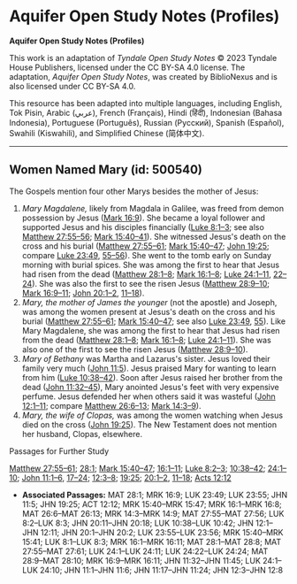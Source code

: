 # Aquifer Open Study Notes (Profiles)

**Aquifer Open Study Notes (Profiles)**

This work is an adaptation of *Tyndale Open Study Notes* © 2023 Tyndale House Publishers, licensed under the CC BY\-SA 4\.0 license. The adaptation, *Aquifer Open Study Notes*, was created by BiblioNexus and is also licensed under CC BY\-SA 4\.0\.

This resource has been adapted into multiple languages, including English, Tok Pisin, Arabic (عربي), French (Français), Hindi (हिंदी), Indonesian (Bahasa Indonesia), Portuguese (Português), Russian (Русский), Spanish (Español), Swahili (Kiswahili), and Simplified Chinese (简体中文).



--------------------------------

## Women Named Mary (id: 500540)

The Gospels mention four other Marys besides the mother of Jesus:

1. *Mary Magdalene,* likely from Magdala in Galilee, was freed from demon possession by Jesus ([Mark 16:9](https://ref.ly/Mark16:9)). She became a loyal follower and supported Jesus and his disciples financially ([Luke 8:1–3](https://ref.ly/Luke8:1-Luke8:3); see also [Matthew 27:55–56](https://ref.ly/Matt27:55-Matt27:56); [Mark 15:40–41](https://ref.ly/Mark15:40-Mark15:41)). She witnessed Jesus's death on the cross and his burial ([Matthew 27:55–61](https://ref.ly/Matt27:55-Matt27:61); [Mark 15:40–47](https://ref.ly/Mark15:40-Mark15:47); [John 19:25](https://ref.ly/John19:25); compare [Luke 23:49](https://ref.ly/Luke23:49), [55–56](https://ref.ly/Luke23:55-Luke23:56)). She went to the tomb early on Sunday morning with burial spices. She was among the first to hear that Jesus had risen from the dead ([Matthew 28:1–8](https://ref.ly/Matt28:1-Matt28:8); [Mark 16:1–8](https://ref.ly/Mark16:1-Mark16:8); [Luke 24:1–11](https://ref.ly/Luke24:1-Luke24:11), [22–24](https://ref.ly/Luke24:22-Luke24:24)). She was also the first to see the risen Jesus ([Matthew 28:9–10](https://ref.ly/Matt28:9-Matt28:10); [Mark 16:9–11](https://ref.ly/Mark16:9-Mark16:11); [John 20:1–2](https://ref.ly/John20:1-John20:2), [11–18](https://ref.ly/John20:11-John20:18)).
2. *Mary, the mother of James the younger* (not the apostle) and Joseph, was among the women present at Jesus's death on the cross and his burial ([Matthew 27:55–61](https://ref.ly/Matt27:55-Matt27:61); [Mark 15:40–47](https://ref.ly/Mark15:40-Mark15:47); see also [Luke 23:49](https://ref.ly/Luke23:49), [55](https://ref.ly/Luke23:55)). Like Mary Magdalene, she was among the first to hear that Jesus had risen from the dead ([Matthew 28:1–8](https://ref.ly/Matt28:1-Matt28:8); [Mark 16:1–8](https://ref.ly/Mark16:1-Mark16:8); [Luke 24:1–11](https://ref.ly/Luke24:1-Luke24:11)). She was also one of the first to see the risen Jesus ([Matthew 28:9–10](https://ref.ly/Matt28:9-Matt28:10)).
3. *Mary of Bethany* was Martha and Lazarus's sister. Jesus loved their family very much ([John 11:5](https://ref.ly/John11:5)). Jesus praised Mary for wanting to learn from him ([Luke 10:38–42](https://ref.ly/Luke10:38-Luke10:42)). Soon after Jesus raised her brother from the dead ([John 11:32–45](https://ref.ly/John11:32-John11:45)), Mary anointed Jesus's feet with very expensive perfume. Jesus defended her when others said it was wasteful ([John 12:1–11](https://ref.ly/John12:1-John12:11); compare [Matthew 26:6–13](https://ref.ly/Matt26:6-Matt26:13); [Mark 14:3–9](https://ref.ly/Mark14:3-Mark14:9)).
4. *Mary, the wife of Clopas,* was among the women watching when Jesus died on the cross ([John 19:25](https://ref.ly/John19:25)). The New Testament does not mention her husband, Clopas, elsewhere.

Passages for Further Study

[Matthew 27:55–61](https://ref.ly/Matt27:55-Matt27:61); [28:1](https://ref.ly/Matt28:1); [Mark 15:40–47](https://ref.ly/Mark15:40-Mark15:47); [16:1–11](https://ref.ly/Mark16:1-Mark16:11); [Luke 8:2–3](https://ref.ly/Luke8:2-Luke8:3); [10:38–42](https://ref.ly/Luke10:38-Luke10:42); [24:1–10](https://ref.ly/Luke24:1-Luke24:10); [John 11:1–6](https://ref.ly/John11:1-John11:6), [17–24](https://ref.ly/John11:17-John11:24); [12:3–8](https://ref.ly/John12:3-John12:8); [19:25](https://ref.ly/John19:25); [20:1–2](https://ref.ly/John20:1-John20:2), [11–18](https://ref.ly/John20:11-John20:18); [Acts 12:12](https://ref.ly/Acts12:12)

* **Associated Passages:** MAT 28:1; MRK 16:9; LUK 23:49; LUK 23:55; JHN 11:5; JHN 19:25; ACT 12:12; MRK 15:40–MRK 15:47; MRK 16:1–MRK 16:8; MAT 26:6–MAT 26:13; MRK 14:3–MRK 14:9; MAT 27:55–MAT 27:56; LUK 8:2–LUK 8:3; JHN 20:11–JHN 20:18; LUK 10:38–LUK 10:42; JHN 12:1–JHN 12:11; JHN 20:1–JHN 20:2; LUK 23:55–LUK 23:56; MRK 15:40–MRK 15:41; LUK 8:1–LUK 8:3; MRK 16:1–MRK 16:11; MAT 28:1–MAT 28:8; MAT 27:55–MAT 27:61; LUK 24:1–LUK 24:11; LUK 24:22–LUK 24:24; MAT 28:9–MAT 28:10; MRK 16:9–MRK 16:11; JHN 11:32–JHN 11:45; LUK 24:1–LUK 24:10; JHN 11:1–JHN 11:6; JHN 11:17–JHN 11:24; JHN 12:3–JHN 12:8

